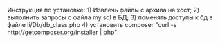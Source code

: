 Инструкция по установке:
	1) Извлечь файлы с архива на хост;
	2) выполнить запросы с файла my.sql в БД;
	3) поменять доступы к бд в файле li/Db/db_class.php
 	4) установить composer "curl -s http://getcomposer.org/installer | php"

